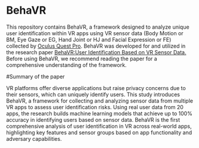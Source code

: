 # BehaVR
This repository contains BehaVR, a framework designed to analyze unique user identification within VR apps using VR sensor data (Body Motion or BM, Eye Gaze or EG, Hand Joint or HJ and Facial Expression or FE) collected by [Oculus Quest Pro](https://www.meta.com/quest/quest-pro/). BehaVR was developed for and utilized in the research paper [BehaVR:User Identification Based on VR Sensor Data.](https://arxiv.org/pdf/2308.07304) Before using BehaVR, we recommend reading the paper for a comprehensive understanding of the framework.


#Summary of the paper

VR platforms offer diverse applications but raise privacy concerns due to their sensors, which can uniquely identify users. This study introduces BehaVR, a framework for collecting and analyzing sensor data from multiple VR apps to assess user identification risks. Using real user data from 20 apps, the research builds machine learning models that achieve up to 100% accuracy in identifying users based on sensor data. BehaVR is the first comprehensive analysis of user identification in VR across real-world apps, highlighting key features and sensor groups based on app functionality and adversary capabilities.

